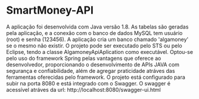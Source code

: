 # SmartMoney-API

A aplicação foi desenvolvida com Java versão 1.8. As tabelas são geradas pela aplicação, e a conexão com o banco de dados MySQL tem usuário (root) e senha (123456). A aplicação cria um banco chamado 'algamoney' se o mesmo não existir. O projeto pode ser executado pelo STS ou pelo Eclipse, tendo a classe AlgamoneyApiAplication como executável. Optou-se pelo uso do framework Spring pelas vantagens que oferece ao desenvolvedor, proporcionando o desenvolvimento de APIs JAVA com segurança e confiabilidade, além de agregar praticidade atráves das ferramentas oferecidas pelo framework. O projeto está configurado para subir na porta 8080 e está integrado com o Swagger. O swagger é acessível atráves da url: http://localhost:8080/swagger-ui.html
